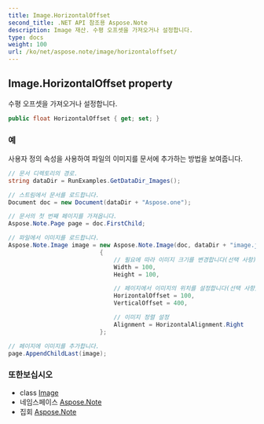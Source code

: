 ```yaml
---
title: Image.HorizontalOffset
second_title: .NET API 참조용 Aspose.Note
description: Image 재산. 수평 오프셋을 가져오거나 설정합니다.
type: docs
weight: 100
url: /ko/net/aspose.note/image/horizontaloffset/
---
```

## Image.HorizontalOffset property

수평 오프셋을 가져오거나 설정합니다.

```csharp
public float HorizontalOffset { get; set; }
```

### 예

사용자 정의 속성을 사용하여 파일의 이미지를 문서에 추가하는 방법을 보여줍니다.

```csharp
// 문서 디렉토리의 경로.
string dataDir = RunExamples.GetDataDir_Images();

// 스트림에서 문서를 로드합니다.
Document doc = new Document(dataDir + "Aspose.one");

// 문서의 첫 번째 페이지를 가져옵니다.
Aspose.Note.Page page = doc.FirstChild;

// 파일에서 이미지를 로드합니다.
Aspose.Note.Image image = new Aspose.Note.Image(doc, dataDir + "image.jpg")
                          {
                              // 필요에 따라 이미지 크기를 변경합니다(선택 사항).
                              Width = 100,
                              Height = 100,

                              // 페이지에서 이미지의 위치를 설정합니다(선택 사항).
                              HorizontalOffset = 100,
                              VerticalOffset = 400,

                              // 이미지 정렬 설정
                              Alignment = HorizontalAlignment.Right
                          };

// 페이지에 이미지를 추가합니다.
page.AppendChildLast(image);
```

### 또한보십시오

* class [Image](../)
* 네임스페이스 [Aspose.Note](../../image/)
* 집회 [Aspose.Note](../../../)


